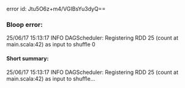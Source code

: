error id: Jtu5O6z+m4/VGIBsYu3dyQ==
### Bloop error:

25/06/17 15:13:17 INFO DAGScheduler: Registering RDD 25 (count at main.scala:42) as input to shuffle 0
#### Short summary: 

25/06/17 15:13:17 INFO DAGScheduler: Registering RDD 25 (count at main.scala:42) as input to shuffle...